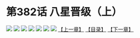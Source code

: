 # 第382话 八星晋级（上）
![](https://mhpic.xiaomingtaiji.net/comic/D/斗破苍穹拆分版/382话/1.jpg-zymk.middle.webp)
![](https://mhpic.xiaomingtaiji.net/comic/D/斗破苍穹拆分版/382话/2.jpg-zymk.middle.webp)
![](https://mhpic.xiaomingtaiji.net/comic/D/斗破苍穹拆分版/382话/3.jpg-zymk.middle.webp)
![](https://mhpic.xiaomingtaiji.net/comic/D/斗破苍穹拆分版/382话/4.jpg-zymk.middle.webp)
![](https://mhpic.xiaomingtaiji.net/comic/D/斗破苍穹拆分版/382话/5.jpg-zymk.middle.webp)
![](https://mhpic.xiaomingtaiji.net/comic/D/斗破苍穹拆分版/382话/6.jpg-zymk.middle.webp)
![](https://mhpic.xiaomingtaiji.net/comic/D/斗破苍穹拆分版/382话/7.jpg-zymk.middle.webp)
[【上一章】](./381.md)
[【目录】](./README.md)
[【下一章】](./383.md)
